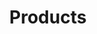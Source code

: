 ---
title: Products
description: List of products
draft: true
noindex: true
translationKey: products
---